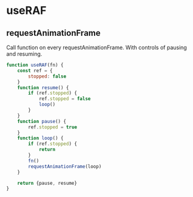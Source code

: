 # useRAF

## requestAnimationFrame

Call function on every requestAnimationFrame. With controls of pausing and resuming.

```js
function useRAF(fn) {
    const ref = {
        stopped: false
    }
    function resume() {
        if (ref.stopped) {
            ref.stopped = false
            loop()
        }
    }
    function pause() {
        ref.stopped = true
    }
    function loop() {
        if (ref.stopped) {
            return
        }
        fn()
        requestAnimationFrame(loop)
    }

    return {pause, resume}
}
```
